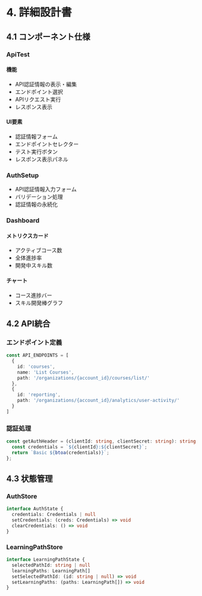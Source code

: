 # 4. 詳細設計書

## 4.1 コンポーネント仕様
### ApiTest
#### 機能
- API認証情報の表示・編集
- エンドポイント選択
- APIリクエスト実行
- レスポンス表示

#### UI要素
- 認証情報フォーム
- エンドポイントセレクター
- テスト実行ボタン
- レスポンス表示パネル

### AuthSetup
- API認証情報入力フォーム
- バリデーション処理
- 認証情報の永続化

### Dashboard
#### メトリクスカード
- アクティブコース数
- 全体進捗率
- 開発中スキル数

#### チャート
- コース進捗バー
- スキル開発棒グラフ

## 4.2 API統合
### エンドポイント定義
```typescript
const API_ENDPOINTS = [
  { 
    id: 'courses', 
    name: 'List Courses', 
    path: '/organizations/{account_id}/courses/list/'
  },
  { 
    id: 'reporting', 
    path: '/organizations/{account_id}/analytics/user-activity/'
  }
]
```

### 認証処理
```typescript
const getAuthHeader = (clientId: string, clientSecret: string): string => {
  const credentials = `${clientId}:${clientSecret}`;
  return `Basic ${btoa(credentials)}`;
};
```

## 4.3 状態管理
### AuthStore
```typescript
interface AuthState {
  credentials: Credentials | null
  setCredentials: (creds: Credentials) => void
  clearCredentials: () => void
}
```

### LearningPathStore
```typescript
interface LearningPathState {
  selectedPathId: string | null
  learningPaths: LearningPath[]
  setSelectedPathId: (id: string | null) => void
  setLearningPaths: (paths: LearningPath[]) => void
}
```